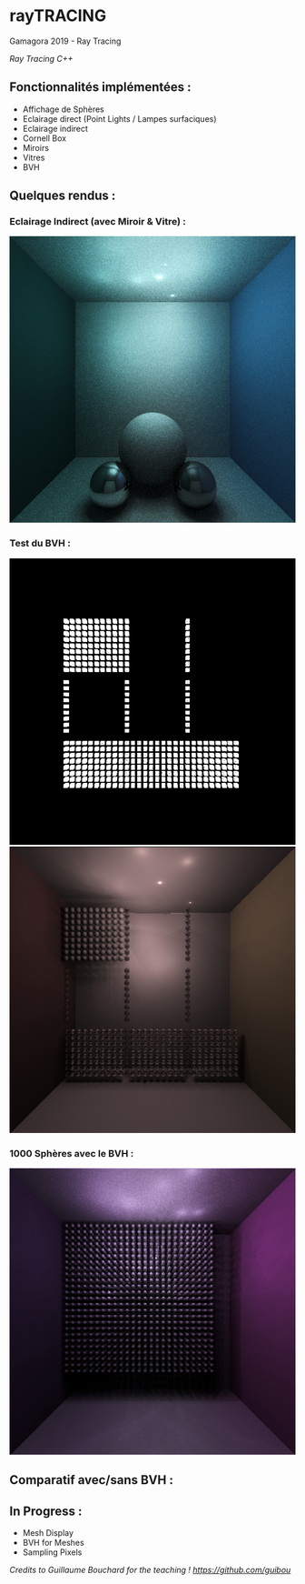 # rayTRACING
Gamagora 2019 - Ray Tracing

*Ray Tracing C++*

## Fonctionnalités implémentées :
- Affichage de Sphères
- Eclairage direct (Point Lights / Lampes surfaciques)
- Eclairage indirect
- Cornell Box
- Miroirs
- Vitres
- BVH

## Quelques rendus :
### Eclairage Indirect (avec Miroir & Vitre) :
![Render / Indirect Light](/SynImg/Img/Render.png)

### Test du BVH : 
![BVH / Test BVH](/SynImg/Img/testBoxZ.png)
![BVH / Render Image](/SynImg/Img/testBox.png)


### 1000 Sphères avec le BVH :
![1000 Sph / Indirect Light](/SynImg/Img/1000sphpurple.png)
 
## Comparatif avec/sans BVH :
 
## In Progress :
- Mesh Display
- BVH for Meshes
- Sampling Pixels

*Credits to Guillaume Bouchard for the teaching ! https://github.com/guibou*
